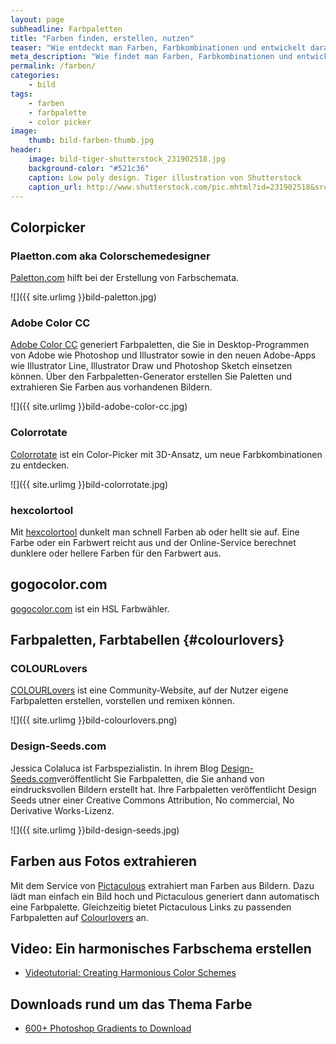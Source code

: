 ```yaml
---
layout: page
subheadline: Farbpaletten
title: "Farben finden, erstellen, nutzen"
teaser: "Wie entdeckt man Farben, Farbkombinationen und entwickelt daraus Farbpaletten? Wie extrahiere ich Farben aus einem Bild? Dieser Artikel präsentiert Online-Werkzeuge und Quellen zum Thema Farbe."
meta_description: "Wie findet man Farben, Farbkombinationen und entwickelt Farbpaletten? Wie extrahiere ich Farben aus einem Bild? Ein Artikel mit Online-Werkzeuge & Quellen."
permalink: /farben/
categories:
    - bild
tags:
    - farben
    - farbpalette
    - color picker
image:
    thumb: bild-farben-thumb.jpg
header:
    image: bild-tiger-shutterstock_231902518.jpg
    background-color: "#521c36"
    caption: Low poly design. Tiger illustration von Shutterstock
    caption_url: http://www.shutterstock.com/pic.mhtml?id=231902518&src=id
---
```

## Colorpicker

### Plaetton.com aka Colorschemedesigner

[Paletton.com][8] hilft bei der Erstellung von Farbschemata.

![]({{ site.urlimg }}bild-paletton.jpg)


### Adobe Color CC

[Adobe Color CC][10] generiert Farbpaletten, die Sie in Desktop-Programmen von Adobe wie Photoshop und Illustrator sowie in den neuen Adobe-Apps wie Illustrator Line, Illustrator Draw und Photoshop Sketch einsetzen können. Über den Farbpaletten-Generator erstellen Sie Paletten und extrahieren Sie Farben aus vorhandenen Bildern.

![]({{ site.urlimg }}bild-adobe-color-cc.jpg)



### Colorrotate

[Colorrotate][5] ist ein Color-Picker mit 3D-Ansatz, um neue Farbkombinationen zu entdecken.

![]({{ site.urlimg }}bild-colorrotate.jpg)



### hexcolortool

Mit [hexcolortool][6] dunkelt man schnell Farben ab oder hellt sie auf. Eine Farbe oder ein Farbwert reicht aus und der Online-Service berechnet  dunklere oder hellere Farben für den Farbwert aus.



## gogocolor.com

[gogocolor.com][1] ist ein HSL Farbwähler.



## Farbpaletten, Farbtabellen {#colourlovers}


### COLOURLovers

[COLOURLovers][9] ist eine Community-Website, auf der Nutzer eigene Farbpaletten erstellen, vorstellen und remixen können.

![]({{ site.urlimg }}bild-colourlovers.png)



### Design-Seeds.com

Jessica Colaluca ist Farbspezialistin. In ihrem Blog [Design-Seeds.com][7]veröffentlicht Sie Farbpaletten, die Sie anhand von eindrucksvollen Bildern erstellt hat. Ihre Farbpaletten veröffentlicht Design Seeds utner einer Creative Commons Attribution, No commercial, No Derivative Works-Lizenz.

![]({{ site.urlimg }}bild-design-seeds.jpg)



## Farben aus Fotos extrahieren

Mit dem Service von [Pictaculous][4] extrahiert man Farben aus Bildern. Dazu lädt man einfach ein Bild hoch und Pictaculous generiert dann automatisch eine Farbpalette. Gleichzeitig bietet Pictaculous Links zu passenden Farbpaletten auf [Colourlovers](#colourlovers) an.


## Video: Ein harmonisches Farbschema erstellen

* [Videotutorial: Creating Harmonious Color Schemes][2]


## Downloads rund um das Thema Farbe

* [600+ Photoshop Gradients to Download][3]


 [1]: http://www.gogocolor.com
 [2]: http://methodandcraft.com/videos/creating-harmonious-color-schemes
 [3]: http://bestdesignoptions.com/?p=2314
 [4]: http://www.pictaculous.com/
 [5]: http://web.colorotate.org/
 [6]: http://hexcolortool.com/
 [7]: http://design-seeds.com/
 [8]: http://paletton.com/
 [9]: http://www.colourlovers.com/
 [10]: https://color.adobe.com/